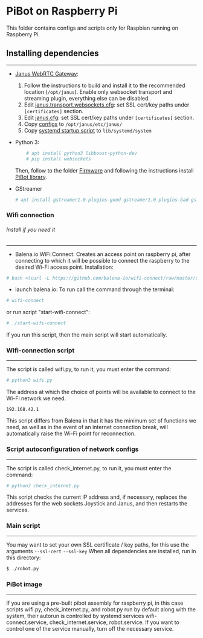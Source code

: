 # PiBot on Raspberry Pi 
This folder contains configs and scripts only for Raspbian running on Raspberry Pi.

## Installing dependencies
---
* [Janus WebRTC Gateway](https://github.com/ilyastrodubtsev/janus-gateway/tree/janus):
    1. Follow the instructions to build and install it to the recommended location (`/opt/janus`). Enable only websocket transport and streaming plugin, everything else can be disabled.
    2. Edit [janus.transport.websockets.cfg](https://github.com/PiSupply/PiBot/blob/streaming/Software/pi/opt/janus/etc/janus/janus.transport.websockets.cfg): set SSL cert/key paths under `[certificates]` section.
    3. Edit [janus.cfg](https://github.com/PiSupply/PiBot/blob/streaming/Software/pi/opt/janus/etc/janus/janus.cfg): set SSL cert/key paths under `[certificates]` section.
    4. Copy [configs](https://github.com/PiSupply/PiBot/tree/streaming/Software/pi/opt/janus/etc/janus) to `/opt/janus/etc/janus/`
    5. Copy [systemd startup script](https://github.com/PiSupply/PiBot/tree/streaming/Software/pi/lib/systemd/system) to `lib/systemd/system`

* Python 3:
    ```bash
        # apt install python3 libboost-python-dev
        # pip install websockets
    ```
    Then, follow to the folder [Firmware](https://github.com/PiSupply/PiBot/tree/streaming/Firmware) and following the instructions install [PiBot library](https://github.com/PiSupply/PiBot/tree/streaming/Firmware/lib).
* GStreamer 
    ```bash
    # apt install gstreamer1.0-plugins-good gstreamer1.0-plugins-bad gstreamer1.0-plugins-ugly gstreamer1.0-tools python-gst-1.0
    ```

### Wifi connection
 ###### Install if you need it
 ---
+ Balena.io WiFi Connect:
    Creates an access point on raspberry pi, after connecting to which it will be possible to connect the raspberry to the desired Wi-Fi access point.
    Installation:
```bash
# bash <(curl -L https://github.com/balena-io/wifi-connect/raw/master/scripts/raspbian-install.sh)
```
* launch balena.io:
    To run call the command through the terminal:
```bash
# wifi-connect
```
or run script "start-wifi-connect":
```bash
# ./start-wifi-connect
```
If you run this script, then the main script will start automatically.
### Wifi-connection script
---
The script is called wifi.py, to run it, you must enter the command:
```bash
# python3 wifi.py
```
The address at which the choice of points will be available to connect to the Wi-Fi network we need.
```
192.168.42.1
```
This script differs from Balena in that it has the minimum set of functions we need, as well as in the event of an internet connection break, will automatically raise the Wi-Fi point for reconnection.
### Script autoconfiguration of network configs
---
The script is called check_internet.py, to run it, you must enter the command:
```bash
# python3 check_internet.py
```
This script checks the current IP address and, if necessary, replaces the addresses for the web sockets Joystick and Janus, and then restarts the services.
### Main script
---
You may want to set your own SSL certificate / key paths, for this use the arguments `--ssl-cert` `--ssl-key`
When all dependencies are installed, run in this directory:
```bash
$ ./robot.py
```
### PiBot image 
---
If you are using a pre-built pibot assembly for raspberry pi, in this case scripts wifi.py, check_internet.py, and robot.py run by default along with the system, their autorun is controlled by systemd services wifi-connect.service, check_internet.service, robot.service. 
If you want to control one of the service manually, turn off the necessary service.

